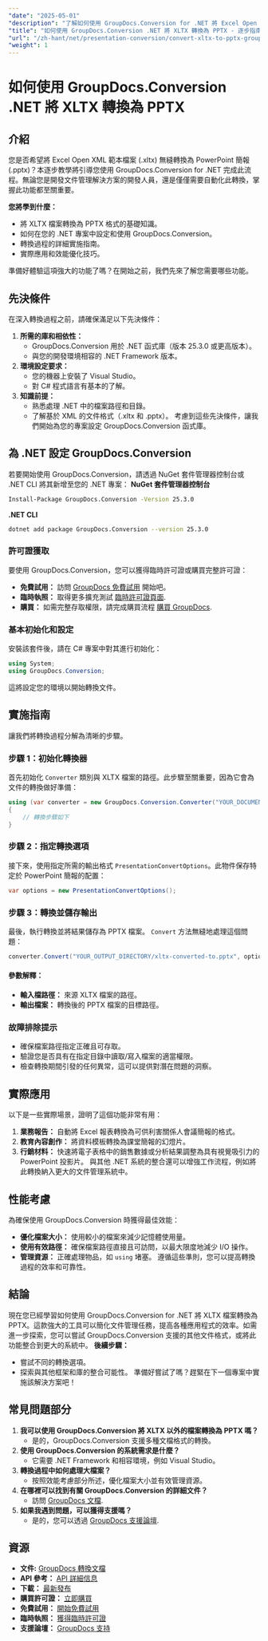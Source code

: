 ```yaml
---
"date": "2025-05-01"
"description": "了解如何使用 GroupDocs.Conversion for .NET 將 Excel Open XML 範本 (.xltx) 高效轉換為 PowerPoint 簡報 (.pptx)。請按照本逐步指南操作，即可實現無縫文件轉換。"
"title": "如何使用 GroupDocs.Conversion .NET 將 XLTX 轉換為 PPTX - 逐步指南"
"url": "/zh-hant/net/presentation-conversion/convert-xltx-to-pptx-groupdocs-conversion-net/"
"weight": 1
---
```


# 如何使用 GroupDocs.Conversion .NET 將 XLTX 轉換為 PPTX
## 介紹
您是否希望將 Excel Open XML 範本檔案 (.xltx) 無縫轉換為 PowerPoint 簡報 (.pptx)？本逐步教學將引導您使用 GroupDocs.Conversion for .NET 完成此流程。無論您是開發文件管理解決方案的開發人員，還是僅僅需要自動化此轉換，掌握此功能都至關重要。

**您將學到什麼：**
- 將 XLTX 檔案轉換為 PPTX 格式的基礎知識。
- 如何在您的 .NET 專案中設定和使用 GroupDocs.Conversion。
- 轉換過程的詳細實施指南。
- 實際應用和效能優化技巧。

準備好體驗這項強大的功能了嗎？在開始之前，我們先來了解您需要哪些功能。
## 先決條件
在深入轉換過程之前，請確保滿足以下先決條件：
1. **所需的庫和相依性：**
   - GroupDocs.Conversion 用於 .NET 函式庫（版本 25.3.0 或更高版本）。
   - 與您的開發環境相容的 .NET Framework 版本。
2. **環境設定要求：**
   - 您的機器上安裝了 Visual Studio。
   - 對 C# 程式語言有基本的了解。
3. **知識前提：**
   - 熟悉處理 .NET 中的檔案路徑和目錄。
   - 了解基於 XML 的文件格式（.xltx 和 .pptx）。
考慮到這些先決條件，讓我們開始為您的專案設定 GroupDocs.Conversion 函式庫。
## 為 .NET 設定 GroupDocs.Conversion
若要開始使用 GroupDocs.Conversion，請透過 NuGet 套件管理器控制台或 .NET CLI 將其新增至您的 .NET 專案：
**NuGet 套件管理器控制台**
```bash
Install-Package GroupDocs.Conversion -Version 25.3.0
```
**.NET CLI**
```bash
dotnet add package GroupDocs.Conversion --version 25.3.0
```
### 許可證獲取
要使用 GroupDocs.Conversion，您可以獲得臨時許可證或購買完整許可證：
- **免費試用：** 訪問 [GroupDocs 免費試用](https://releases.groupdocs.com/conversion/net/) 開始吧。
- **臨時執照：** 取得更多擴充測試 [臨時許可證頁面](https://purchase。groupdocs.com/temporary-license/).
- **購買：** 如需完整存取權限，請完成購買流程 [購買 GroupDocs](https://purchase。groupdocs.com/buy).
### 基本初始化和設定
安裝該套件後，請在 C# 專案中對其進行初始化：
```csharp
using System;
using GroupDocs.Conversion;
```
這將設定您的環境以開始轉換文件。
## 實施指南
讓我們將轉換過程分解為清晰的步驟。
### 步驟 1：初始化轉換器
首先初始化 `Converter` 類別與 XLTX 檔案的路徑。此步驟至關重要，因為它會為文件的轉換做好準備：
```csharp
using (var converter = new GroupDocs.Conversion.Converter("YOUR_DOCUMENT_DIRECTORY/sample.xltx"))
{
    // 轉換步驟如下
}
```
### 步驟 2：指定轉換選項
接下來，使用指定所需的輸出格式 `PresentationConvertOptions`。此物件保存特定於 PowerPoint 簡報的配置：
```csharp
var options = new PresentationConvertOptions();
```
### 步驟 3：轉換並儲存輸出
最後，執行轉換並將結果儲存為 PPTX 檔案。 `Convert` 方法無縫地處理這個問題：
```csharp
converter.Convert("YOUR_OUTPUT_DIRECTORY/xltx-converted-to.pptx", options);
```
#### 參數解釋：
- **輸入檔路徑：** 來源 XLTX 檔案的路徑。
- **輸出檔案：** 轉換後的 PPTX 檔案的目標路徑。
### 故障排除提示
- 確保檔案路徑指定正確且可存取。
- 驗證您是否具有在指定目錄中讀取/寫入檔案的適當權限。
- 檢查轉換期間引發的任何異常，這可以提供對潛在問題的洞察。
## 實際應用
以下是一些實際場景，證明了這個功能非常有用：
1. **業務報告：** 自動將 Excel 報表轉換為可供利害關係人會議簡報的格式。
2. **教育內容創作：** 將資料模板轉換為課堂簡報的幻燈片。
3. **行銷材料：** 快速將電子表格中的銷售數據或分析結果調整為具有視覺吸引力的 PowerPoint 投影片。
與其他 .NET 系統的整合還可以增強工作流程，例如將此轉換納入更大的文件管理系統中。
## 性能考慮
為確保使用 GroupDocs.Conversion 時獲得最佳效能：
- **優化檔案大小：** 使用較小的檔案來減少記憶體使用量。
- **使用有效路徑：** 確保檔案路徑直接且可訪問，以最大限度地減少 I/O 操作。
- **管理資源：** 正確處理物品，如 `using` 堵塞。
遵循這些準則，您可以提高轉換過程的效率和可靠性。
## 結論
現在您已經學習如何使用 GroupDocs.Conversion for .NET 將 XLTX 檔案轉換為 PPTX。這款強大的工具可以簡化文件管理任務，提高各種應用程式的效率。如需進一步探索，您可以嘗試 GroupDocs.Conversion 支援的其他文件格式，或將此功能整合到更大的系統中。
**後續步驟：**
- 嘗試不同的轉換選項。
- 探索與其他框架和庫的整合可能性。
準備好嘗試了嗎？趕緊在下一個專案中實施該解決方案吧！
## 常見問題部分
1. **我可以使用 GroupDocs.Conversion 將 XLTX 以外的檔案轉換為 PPTX 嗎？**
   - 是的，GroupDocs.Conversion 支援多種文檔格式的轉換。
2. **使用 GroupDocs.Conversion 的系統需求是什麼？**
   - 它需要 .NET Framework 和相容環境，例如 Visual Studio。
3. **轉換過程中如何處理大檔案？**
   - 按照效能考慮部分所述，優化檔案大小並有效管理資源。
4. **在哪裡可以找到有關 GroupDocs.Conversion 的詳細文件？**
   - 訪問 [GroupDocs 文檔](https://docs。groupdocs.com/conversion/net/).
5. **如果我遇到問題，可以獲得支援嗎？**
   - 是的，您可以透過 [GroupDocs 支援論壇](https://forum。groupdocs.com/c/conversion/10).
## 資源
- **文件:** [GroupDocs 轉換文檔](https://docs.groupdocs.com/conversion/net/)
- **API 參考：** [API 詳細信息](https://reference.groupdocs.com/conversion/net/)
- **下載：** [最新發布](https://releases.groupdocs.com/conversion/net/)
- **購買許可證：** [立即購買](https://purchase.groupdocs.com/buy)
- **免費試用：** [開始免費試用](https://releases.groupdocs.com/conversion/net/)
- **臨時執照：** [獲得臨時許可證](https://purchase.groupdocs.com/temporary-license/)
- **支援論壇：** [GroupDocs 支持](https://forum.groupdocs.com/c/conversion/10)